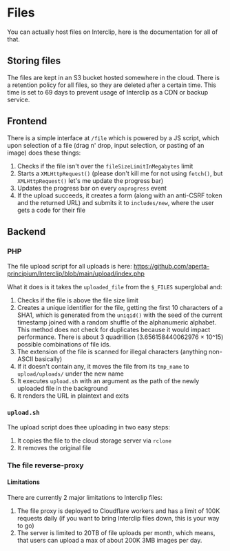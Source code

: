 # Files

You can actually host files on Interclip, here is the documentation for all of that.

## Storing files
The files are kept in an S3 bucket hosted somewhere in the cloud. There is a retention policy for all files, so they are deleted after a certain time. This time is set to 69 days to prevent usage of Interclip as a CDN or backup service.

## Frontend 
There is a simple interface at `/file` which is powered by a JS script, which upon selection of a file (drag n' drop, input selection, or pasting of an image) does these things:
1. Checks if the file isn't over the `fileSizeLimitInMegabytes` limit
2. Starts a `XMLHttpRequest()` (please don't kill me for not using `fetch()`, but `XMLHttpRequest()` let's me update the progress bar)
3. Updates the progress bar on every `onprogress` event
4. If the upload succeeds, it creates a form (along with an anti-CSRF token and the returned URL) and submits it to `includes/new`, where the user gets a code for their file

## Backend
### PHP
The file upload script for all uploads is here: https://github.com/aperta-principium/Interclip/blob/main/upload/index.php

What it does is it takes the `uploaded_file` from the `$_FILES` superglobal and:
1. Checks if the file is above the file size limit
2. Creates a unique identifier for the file, getting the first 10 characters of a SHA1, which is generated from the `uniqid()` with the seed of the current timestamp joined with a random shuffle of the alphanumeric alphabet. This method does not check for duplicates because it would impact performance. There is about 3 quadrillion (3.656158440062976 × 10^15) possible combinations of file ids.
3. The extension of the file is scanned for illegal characters (anything non-ASCII basically)
4. If it doesn't contain any, it moves the file from its `tmp_name` to `upload/uploads/` under the new name
5. It executes `upload.sh` with an argument as the path of the newly uploaded file in the background
6. It renders the URL in plaintext and exits

### `upload.sh`
The upload script does thee uploading in two easy steps:
1. It copies the file to the cloud storage server via `rclone`
2. It removes the original file

### The file reverse-proxy
#### Limitations
There are currently 2 major limitations to Interclip files:
1. The file proxy is deployed to Cloudflare workers and has a limit of 100K requests daily (if you want to bring Interclip files down, this is your way to go)
2. The server is limited to 20TB of file uploads per month, which means, that users can upload a max of about 200K 3MB images per day. 
